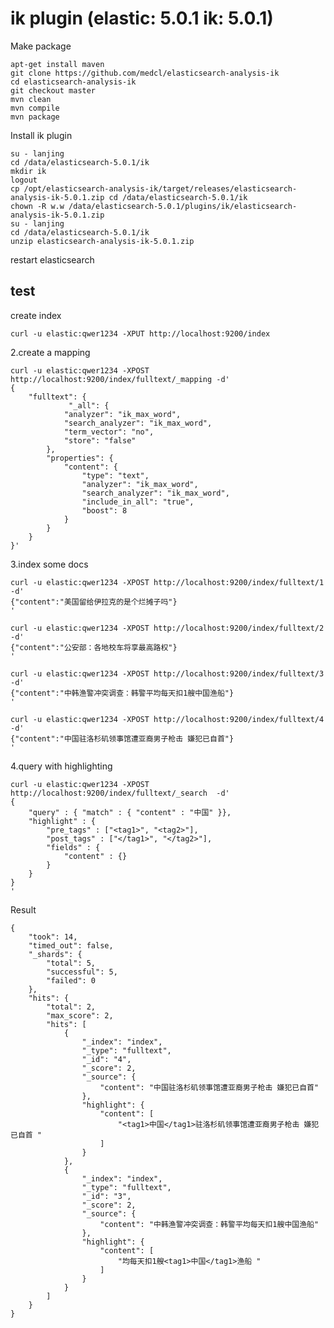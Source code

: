 # ik plugin (elastic: 5.0.1 ik: 5.0.1)
Make package
    
    apt-get install maven
    git clone https://github.com/medcl/elasticsearch-analysis-ik
    cd elasticsearch-analysis-ik
    git checkout master
    mvn clean
    mvn compile
    mvn package

Install ik plugin

    su - lanjing
    cd /data/elasticsearch-5.0.1/ik
    mkdir ik
    logout
    cp /opt/elasticsearch-analysis-ik/target/releases/elasticsearch-analysis-ik-5.0.1.zip cd /data/elasticsearch-5.0.1/ik
    chown -R w.w /data/elasticsearch-5.0.1/plugins/ik/elasticsearch-analysis-ik-5.0.1.zip
    su - lanjing
    cd /data/elasticsearch-5.0.1/ik
    unzip elasticsearch-analysis-ik-5.0.1.zip
    
restart elasticsearch

## test
create index

    curl -u elastic:qwer1234 -XPUT http://localhost:9200/index
    
2.create a mapping

    curl -u elastic:qwer1234 -XPOST http://localhost:9200/index/fulltext/_mapping -d'
    {
        "fulltext": {
                 "_all": {
                "analyzer": "ik_max_word",
                "search_analyzer": "ik_max_word",
                "term_vector": "no",
                "store": "false"
            },
            "properties": {
                "content": {
                    "type": "text",
                    "analyzer": "ik_max_word",
                    "search_analyzer": "ik_max_word",
                    "include_in_all": "true",
                    "boost": 8
                }
            }
        }
    }'

3.index some docs

    curl -u elastic:qwer1234 -XPOST http://localhost:9200/index/fulltext/1 -d'
    {"content":"美国留给伊拉克的是个烂摊子吗"}
    '
    
    curl -u elastic:qwer1234 -XPOST http://localhost:9200/index/fulltext/2 -d'
    {"content":"公安部：各地校车将享最高路权"}
    '
    
    curl -u elastic:qwer1234 -XPOST http://localhost:9200/index/fulltext/3 -d'
    {"content":"中韩渔警冲突调查：韩警平均每天扣1艘中国渔船"}
    '
    
    curl -u elastic:qwer1234 -XPOST http://localhost:9200/index/fulltext/4 -d'
    {"content":"中国驻洛杉矶领事馆遭亚裔男子枪击 嫌犯已自首"}
    '

4.query with highlighting

    curl -u elastic:qwer1234 -XPOST http://localhost:9200/index/fulltext/_search  -d'
    {
        "query" : { "match" : { "content" : "中国" }},
        "highlight" : {
            "pre_tags" : ["<tag1>", "<tag2>"],
            "post_tags" : ["</tag1>", "</tag2>"],
            "fields" : {
                "content" : {}
            }
        }
    }
    '

Result

    {
        "took": 14,
        "timed_out": false,
        "_shards": {
            "total": 5,
            "successful": 5,
            "failed": 0
        },
        "hits": {
            "total": 2,
            "max_score": 2,
            "hits": [
                {
                    "_index": "index",
                    "_type": "fulltext",
                    "_id": "4",
                    "_score": 2,
                    "_source": {
                        "content": "中国驻洛杉矶领事馆遭亚裔男子枪击 嫌犯已自首"
                    },
                    "highlight": {
                        "content": [
                            "<tag1>中国</tag1>驻洛杉矶领事馆遭亚裔男子枪击 嫌犯已自首 "
                        ]
                    }
                },
                {
                    "_index": "index",
                    "_type": "fulltext",
                    "_id": "3",
                    "_score": 2,
                    "_source": {
                        "content": "中韩渔警冲突调查：韩警平均每天扣1艘中国渔船"
                    },
                    "highlight": {
                        "content": [
                            "均每天扣1艘<tag1>中国</tag1>渔船 "
                        ]
                    }
                }
            ]
        }
    }